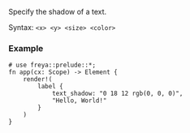 Specify the shadow of a text.

Syntax: `<x> <y> <size> <color>`

### Example

```rust, no_run
# use freya::prelude::*;
fn app(cx: Scope) -> Element {
    render!(
        label {
            text_shadow: "0 18 12 rgb(0, 0, 0)",
            "Hello, World!"
        }
    )
}
```
